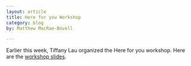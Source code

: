 ```yaml
---
layout: article
title: Here for you Workshop
category: blog
by: Matthew MacRae-Bovell

---
```


<p>Earlier this week, Tiffany Lau organized the Here for you workshop. Here are the <a href="/slides/here_for_you.pdf">workshop slides</a>.</p>





